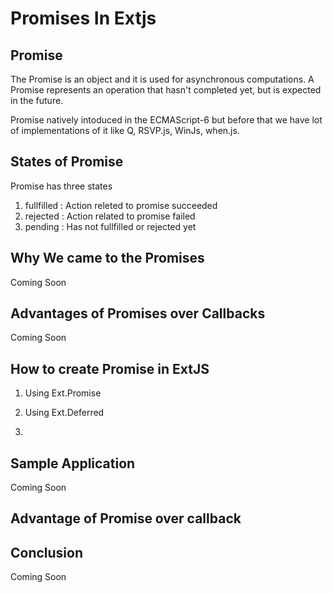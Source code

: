 
# Promises In Extjs

Promise
---------------------------

The Promise is an object and it is used for asynchronous computations. A Promise represents an operation that hasn't completed yet, but is expected in the future.

Promise natively intoduced in the ECMAScript-6 but before that we have lot of implementations of it like Q, RSVP.js, WinJs, when.js.

States of Promise
--------------------------
Promise has three states

1. fullfilled : Action releted to promise succeeded
2. rejected : Action related to promise failed
3. pending : Has not fullfilled or rejected yet


Why We came to the Promises
---------------------------

Coming Soon


Advantages of Promises over Callbacks
---------------------------------

Coming Soon



How to create Promise in ExtJS
-------------------------------

1. Using Ext.Promise


2. Using Ext.Deferred
3. 

Sample Application
--------------------------------------


Coming Soon


Advantage of Promise over callback
----------------------------------





Conclusion
--------------------------



Coming Soon




